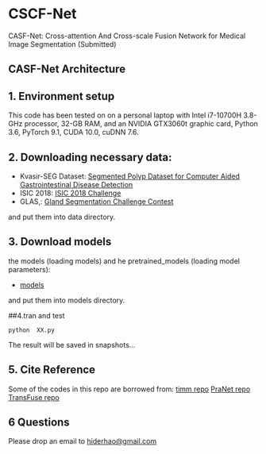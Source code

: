 # CSCF-Net
CASF-Net: Cross-attention And Cross-scale Fusion Network for Medical Image Segmentation (Submitted)
## CASF-Net Architecture

## 1. Environment setup
This code has been tested on on a personal laptop with Intel i7-10700H 3.8-GHz processor, 32-GB RAM, and an NVIDIA GTX3060t graphic card, Python 3.6, PyTorch 9.1, CUDA 10.0, cuDNN 7.6.  

## 2. Downloading necessary data:
* Kvasir-SEG Dataset:
[Segmented Polyp Dataset for Computer Aided Gastrointestinal Disease Detection](https://datasets.simula.no/kvasir-seg/) 
* ISIC 2018:
[ISIC 2018 Challenge](https://challenge.isic-archive.com/landing/2018/)
* GLAS,:
[Gland Segmentation Challenge Contest](https://warwick.ac.uk/fac/cross_fac/tia/data/glascontest/) 

and put them into data directory.

## 3. Download models

the models (loading models) and  he pretrained_models (loading model parameters):
* [models](https://drive.google.com/drive/folders/1GKnAeVtbn_PjnRURQlRqua6vWu-S8nZI)

and put them into models directory.

##4.tran and test

    python  XX.py
           
The result will be saved in snapshots...

## 5. Cite Reference

Some of the codes in this repo are borrowed from:
[timm repo](https://github.com/rwightman/pytorch-image-models)
[PraNet repo](https://github.com/DengPingFan/PraNet)
[TransFuse repo](https://github.com/Rayicer/TransFuse)

## 6 Questions
Please drop an email to [hiderhao@gmail.com](hiderhao@gmail.com)
